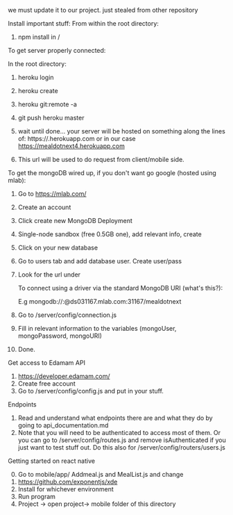 we must update it to our project.
just stealed from other repository

Install important stuff:
From within the root directory:

1. npm install in /



To get server properly connected:

In the root directory:
1. heroku login
2. heroku create <servername>
3. heroku git:remote -a <servername>
4. git push heroku master
5. wait until done... your server will be hosted on something along the lines of:
    https://<servername>.herokuapp.com          or in our case
    https://mealdotnext4.herokuapp.com

6. This url will be used to do request from client/mobile side.



To get the mongoDB wired up, if you don't want go google (hosted using mlab):

1. Go to https://mlab.com/
2. Create an account
3. Click create new MongoDB Deployment
4. Single-node sandbox (free 0.5GB one), add relevant info, create
5. Click on your new database
6. Go to users tab and add database user. Create user/pass
7. Look for the url under

    To connect using a driver via the standard MongoDB URI (what's this?):

    E.g mongodb://<dbuser>:<dbpassword>@ds031167.mlab.com:31167/mealdotnext

1. Go to /server/config/connection.js
2. Fill in relevant information to the variables (mongoUser, mongoPassword, mongoURI)
3. Done.



Get access to Edamam API

1. https://developer.edamam.com/
2. Create free account
3. Go to /server/config/config.js     and put in your stuff.




Endpoints

1. Read and understand what endpoints there are and what they do by going to
   api_documentation.md
2. Note that you will need to be authenticated to access most of them.
   Or you can go to /server/config/routes.js and remove isAuthenticated if you
   just want to test stuff out. Do this also for /server/config/routers/users.js


Getting started on react native

0. Go to mobile/app/       Addmeal.js and MealList.js and change
1. https://github.com/exponentjs/xde
2. Install for whichever environment
3. Run program
4. Project -> open project-> mobile folder of this directory

